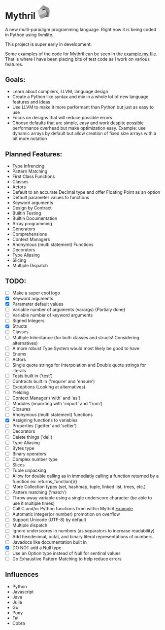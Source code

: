 # Mythril <img src="https://github.com/Ayehavgunne/Mythril/blob/gh-pages/Mythril.png" width=40 />
A new multi-paradigm programming language. Right now it is being coded in Python using llvmlite.

This project is super early in development.

Some examples of the code for Mythril can be seen in the [example.my file](https://github.com/Ayehavgunne/Mythril/blob/master/example.my).
That is where I have been placing bits of test code as I work on various features.

## Goals:
* Learn about compilers, LLVM, language design
* Create a Python like syntax and mix in a whole lot of new language features and ideas
* Use LLVM to make it more performant than Python but just as easy to use
* Focus on designs that will reduce possible errors
* Choose defaults that are simple, easy and work despite possible performance overhead but make optimization easy. Example: use dynamic arrays by default but allow creation of fixed size arrays with a bit more notation

## Planned Features:
* Type Infrencing
* Pattern Matching
* First Class Functions
* Classes
* Actors
* Default to an accurate Decimal type and offer Floating Point as an option
* Default parameter values to functions
* Keyword arguments
* Design by Contract
* Builtin Testing
* Builtin Documentation
* Array programming
* Generators
* Comprehensions
* Context Managers
* Anonymous (multi statement) Functions
* Decorators
* Type Aliasing
* Slicing
* Multiple Dispatch

## TODO:
- [ ] Make a super cool logo
- [x] Keyword arguments
- [x] Parameter default values
- [ ] Variable number of arguments (varargs) {Partialy done}
- [ ] Variable number of keyword arguments
- [ ] Signed Integers
- [x] Structs
- [ ] Classes
- [ ] Multiple Inheritance (for both classes and structs! Considering alternatives) 
- [ ] A more robust Type System would most likely be good to have
- [ ] Enums
- [ ] Actors
- [ ] Single quote strings for Interpolation and Double quote strings for literals
- [ ] Tests built in ('test')
- [ ] Contracts built in ('require' and 'ensure')
- [ ] Exceptions (Looking at alternatives)
- [ ] Yielding
- [ ] Context Manager ('with' and 'as')
- [ ] Modules (importing with 'import' and 'from')
- [ ] Closures
- [ ] Anonymous (multi statement) functions
- [x] Assigning functions to variables
- [ ] Properties ('getter' and 'setter')
- [ ] Decorators
- [ ] Delete things ('del')
- [ ] Type Aliasing
- [ ] Bytes type
- [ ] Binary operators
- [ ] Complex number type
- [ ] Slices
- [ ] Tuple unpacking
- [ ] Allow for double calling as in immediatly calling a function returned by a function ex: returns_function()()
- [ ] More Collection types (set, hashmap, tuple, linked list, trees, etc.)
- [ ] Pattern matching ('match')
- [ ] Throw away variable using a single underscore character (be able to use it multiple times)
- [ ] Call C and/or Python functions from within Mythril [Example](http://eli.thegreenplace.net/2015/calling-back-into-python-from-llvmlite-jited-code/)
- [ ] Automatic integer(or number) promotion on overflow
- [ ] Support Unicode (UTF-8) by default
- [ ] Multiple dispatch
- [ ] Ignore underscores in numbers (as separators to increase readability)
- [ ] Add hexidecimal, octal, and binary literal representations of numbers
- [ ] Javadocs like documentation built in
- [x] DO NOT add a Null type
- [ ] Use an Option type instead of Null for sentinal values
- [ ] Do Exhaustive Pattern Matching to help reduce errors

## Influences
* Python
* Javascript
* Java
* Julia
* Go
* Pony
* F#
* Cobra
